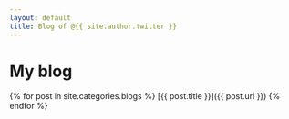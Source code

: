 ```yaml
---
layout: default
title: Blog of @{{ site.author.twitter }}
---
```


# My blog

{% for post in site.categories.blogs %}
  [{{ post.title }}]({{ post.url }})
{% endfor %}